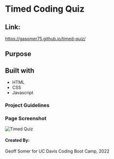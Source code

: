 # Timed Coding Quiz

## Link:
https://gasomer75.github.io/timed-quiz/

## Purpose



## Built with

* HTML
* CSS
* Javascript

### Project Guidelines



### Page Screenshot
![Timed Quiz](/assets/images/screenshot.png "Screenshot of the timed coding quiz")

#### Created By:
Geoff Somer for UC Davis Coding Boot Camp, 2022